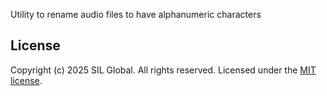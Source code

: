 Utility to rename audio files to have alphanumeric characters

## License
Copyright (c) 2025 SIL Global. All rights reserved. Licensed under the [MIT license](LICENSE).


